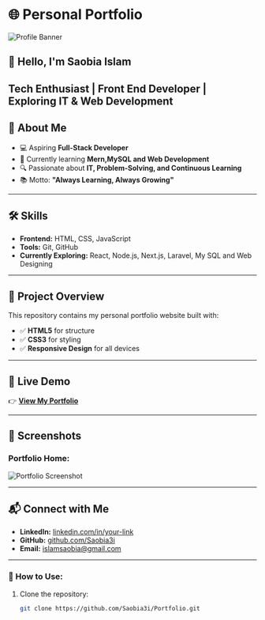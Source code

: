 # 🌐 Personal Portfolio

![Profile Banner](portfolio/assets/profile.png)

## 👋 Hello, I'm **Saobia Islam**
Tech Enthusiast | Front End Developer |
Exploring IT & Web Development 
---

## 🚀 About Me
- 💻 Aspiring **Full-Stack Developer**
- 🌱 Currently learning **Mern,MySQL and Web Development**
- 🔍 Passionate about **IT, Problem-Solving, and Continuous Learning**
- 📚 Motto: **"Always Learning, Always Growing"**

---

## 🛠 Skills
- **Frontend:** HTML, CSS, JavaScript  
- **Tools:** Git, GitHub  
- **Currently Exploring:** React, Node.js, Next.js, Laravel, My SQL and Web Designing
---

## 📂 Project Overview
This repository contains my personal portfolio website built with:
- ✅ **HTML5** for structure  
- ✅ **CSS3** for styling  
- ✅ **Responsive Design** for all devices  

---

## 🔗 Live Demo
👉 [**View My Portfolio**](https://Saobia3i.github.io/Portfolio/)  

---

## 📸 Screenshots
### Portfolio Home:
![Portfolio Screenshot](assets/screenshot.png)

---

## 📬 Connect with Me
- **LinkedIn:** [linkedin.com/in/your-link](#)
- **GitHub:** [github.com/Saobia3i](#)
- **Email:** islamsaobia@gmail.com 

---

### 📄 How to Use:
1. Clone the repository:
   ```bash
   git clone https://github.com/Saobia3i/Portfolio.git
